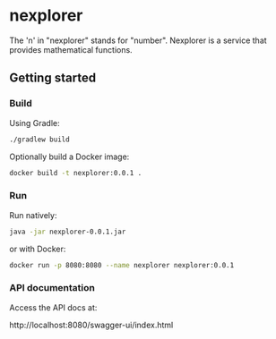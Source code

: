 # nexplorer
The 'n' in "nexplorer" stands for "number". Nexplorer is a service
that provides mathematical functions.

## Getting started
### Build

Using Gradle:
```bash
./gradlew build
```

Optionally build a Docker image:

```bash
docker build -t nexplorer:0.0.1 .
```

### Run
Run natively:

```bash
java -jar nexplorer-0.0.1.jar
```

or with Docker:

```bash
docker run -p 8080:8080 --name nexplorer nexplorer:0.0.1
```

### API documentation

Access the API docs at:

http://localhost:8080/swagger-ui/index.html
